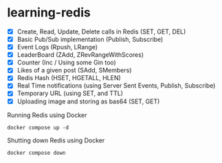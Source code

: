 # learning-redis

- [x] Create, Read, Update, Delete calls in Redis (SET, GET, DEL)
- [x] Basic Pub/Sub implementation (Publish, Subscribe)
- [x] Event Logs (Rpush, LRange)
- [x] LeaderBoard (ZAdd, ZRevRangeWithScores)
- [x] Counter (Inc / Using some Gin too)
- [x] Likes of a given post (SAdd, SMembers)
- [x] Redis Hash (HSET, HGETALL, HLEN)
- [x] Real Time notifications (using Server Sent Events, Publish, Subscribe)
- [x] Temporary URL (using SET, and TTL)
- [x] Uploading image and storing as bas64 (SET, GET)

Running Redis using Docker

```
docker compose up -d
```

Shutting down Redis using Docker

```
docker compose down
```